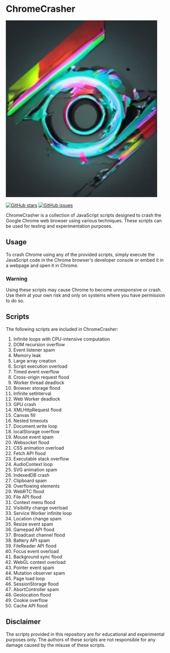 # ChromeCrasher

![ChromeCrasher Logo](./logo.png)

[![GitHub stars](https://img.shields.io/github/stars/ArianDJ/ChromeCrasher.svg)](https://github.com/yourusername/ChromeCrasher/stargazers)
[![GitHub issues](https://img.shields.io/github/issues/ArianDJ/ChromeCrasher.svg)](https://github.com/yourusername/ChromeCrasher/issues)

ChromeCrasher is a collection of JavaScript scripts designed to crash the Google Chrome web browser using various techniques. These scripts can be used for testing and experimentation purposes.

## Usage

To crash Chrome using any of the provided scripts, simply execute the JavaScript code in the Chrome browser's developer console or embed it in a webpage and open it in Chrome.

### Warning

Using these scripts may cause Chrome to become unresponsive or crash. Use them at your own risk and only on systems where you have permission to do so.

## Scripts

The following scripts are included in ChromeCrasher:

1. Infinite loops with CPU-intensive computation
2. DOM recursion overflow
3. Event listener spam
4. Memory leak
5. Large array creation
6. Script execution overload
7. Timed event overflow
8. Cross-origin request flood
9. Worker thread deadlock
10. Browser storage flood
11. Infinite setInterval
12. Web Worker deadlock
13. GPU crash
14. XMLHttpRequest flood
15. Canvas fill
16. Nested timeouts
17. Document.write loop
18. localStorage overflow
19. Mouse event spam
20. Websocket flood
21. CSS animation overload
22. Fetch API flood
23. Executable stack overflow
24. AudioContext loop
25. SVG animation spam
26. IndexedDB crash
27. Clipboard spam
28. Overflowing elements
29. WebRTC flood
30. File API flood
31. Context menu flood
32. Visibility change overload
33. Service Worker infinite loop
34. Location change spam
35. Resize event spam
36. Gamepad API flood
37. Broadcast channel flood
38. Battery API spam
39. FileReader API flood
40. Focus event overload
41. Background sync flood
42. WebGL context overload
43. Pointer event spam
44. Mutation observer spam
45. Page load loop
46. SessionStorage flood
47. AbortController spam
48. Geolocation flood
49. Cookie overflow
50. Cache API flood

## Disclaimer

The scripts provided in this repository are for educational and experimental purposes only. The authors of these scripts are not responsible for any damage caused by the misuse of these scripts.

